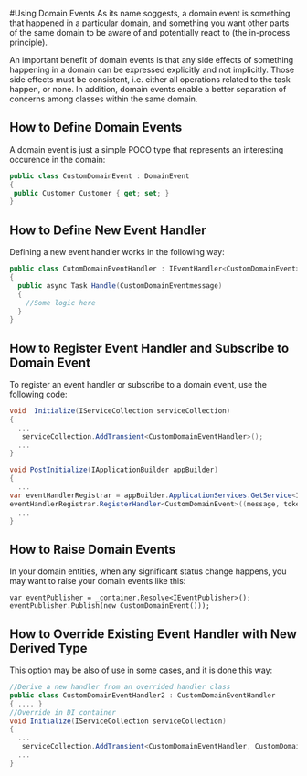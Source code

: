 #Using Domain Events
As its name soggests, a domain event is something that happened in a particular domain, and something you want other parts of the same domain to be aware of and potentially react to (the in-process principle).

An important benefit of domain events is that any side effects of something happening in a domain can be expressed explicitly and not implicitly. Those side effects must be consistent, i.e. either all operations related to the task happen, or none. In addition, domain events enable a better separation of concerns among classes within the same domain.

## How to Define Domain Events
A domain event is just a simple POCO type that represents an interesting occurence in the domain:

```C#
public class CustomDomainEvent : DomainEvent
{
 public Customer Customer { get; set; }
}
```

## How to Define New Event Handler 
Defining a new event handler works in the following way:

```C#
public class CutomDomainEventHandler : IEventHandler<CustomDomainEvent>
{
  public async Task Handle(CustomDomainEventmessage)
  {
    //Some logic here
  }
}
```

## How to Register Event Handler and Subscribe to Domain Event
To register an event handler or subscribe to a domain event, use the following code:

```C#
void  Initialize(IServiceCollection serviceCollection)
{
  ...
   serviceCollection.AddTransient<CustomDomainEventHandler>();
  ...
}

void PostInitialize(IApplicationBuilder appBuilder)
{
  ...
var eventHandlerRegistrar = appBuilder.ApplicationServices.GetService<IHandlerRegistrar>();
eventHandlerRegistrar.RegisterHandler<CustomDomainEvent>((message, token) => appBuilder.ApplicationServices.GetService<CustomDomainEventHandler>().Handle(message));
  ...
}
```

## How to Raise Domain Events
In your domain entities, when any significant status change happens, you may want to raise your domain events like this:

```
var eventPublisher = _container.Resolve<IEventPublisher>();
eventPublisher.Publish(new CustomDomainEvent()));
```

## How to Override Existing Event Handler with New Derived Type
This option may be also of use in some cases, and it is done this way:

```C#
//Derive a new handler from an overrided handler class
public class CustomDomainEventHandler2 : CustomDomainEventHandler
{ .... }
//Override in DI container
void Initialize(IServiceCollection serviceCollection)
{
  ...
   serviceCollection.AddTransient<CustomDomainEventHandler, CustomDomainEventHandler2>();
  ...
}
```
